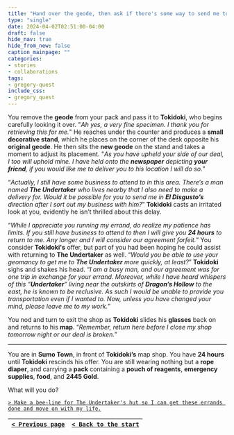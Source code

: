 ```yaml
---
title: "Hand over the geode, then ask if there's some way to send me to El Disgusto after returning to The Undertaker with the reagents."
type: "single"
date: 2024-04-02T02:51:00-04:00
draft: false
hide_nav: true
hide_from_new: false
caption_mainpage: ""
categories:
- stories
- collaborations
tags:
- gregory-quest
include_css:
- gregory_quest
---
```


You remove the **geode** from your pack and pass it to **Tokidoki**, who begins carefully looking it over. "*Ah yes, a very fine specimen. I thank you for retrieving this for me.*" He reaches under the counter and produces a **small decorative stand**, which he places on the corner of the desk opposite his **original geode**. He then sits the **new geode** on the stand and takes a moment to adjust its placement. "*As you have upheld your side of our deal, I too will uphold mine. I have held onto the **newspaper** depicting **your friend**, if you would like me to deliver you to his location I will do so.*"

“*Actually, I still have some business to attend to in this area. There’s a man named **The Undertaker** who lives nearby that I also need to make a delivery for. Would it be possible for you to send me in **El Disgusto’s** direction after I sort out my business with him?*” **Tokidoki** casts an irritated look at you, evidently he isn’t thrilled about this delay.

“*While I appreciate you running my errand, do realize my patience has limits. If you still have business to attend to then I will give you **24 hours** to return to me. Any longer and I will consider our agreement forfeit.*” You consider **Tokidoki's** offer, but part of you had been hoping he could assist with returning to **The Undertaker** as well. “*Would you be able to use your geomancy to get me to **The Undertaker** more quickly, at least?*” **Tokidoki** sighs and shakes his head. “*I am a busy man, and our agreement was for one trip in exchange for your errand. Moreover, while I have heard whispers of this “**Undertaker**” living near the outskirts of **Dragon’s Hollow** to the east, he is known to be reclusive. As such I would be unable to provide you transportation even if I wanted to. Now, unless you have changed your mind, please leave me to my work.*”

You nod and turn to exit the shop as **Tokidoki** slides his **glasses** back on and returns to his **map**. “*Remember, return here before I close my shop tomorrow night or our deal is broken.*”

----

You are in **Sumo Town**, in front of **Tokidoki’s** map shop. You have **24 hours** until **Tokidoki** rescinds his offer. You are still wearing nothing but a **rope diaper**, and carrying a **pack** containing a **pouch of reagents**, **emergency supplies**, **food**, and **2445 Gold**.

What will you do?

[``> Make a bee-line for The Undertaker's hut so I can get these errands done and move on with my life.``](../90)

|[``< Previous page``](../88)|[``< Back to the start``](../)|
|---|---|